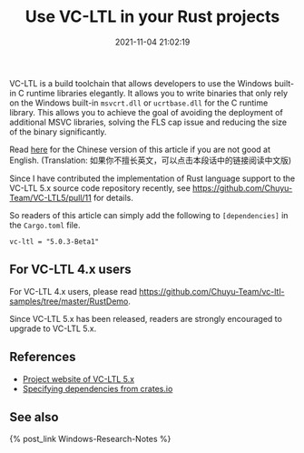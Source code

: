 ﻿---
title: Use VC-LTL in your Rust projects
date: 2021-11-04 21:02:19
categories:
- [Technologies, Windows, Windows Research Notes, Development Environment]
tags:
- Technologies
- Windows
- Windows Research Notes
- Development Environment
---

VC-LTL is a build toolchain that allows developers to use the Windows built-in C runtime libraries elegantly. It allows
you to write binaries that only rely on the Windows built-in `msvcrt.dll` or `ucrtbase.dll` for the C runtime library. 
This allows you to achieve the goal of avoiding the deployment of additional MSVC libraries, solving the FLS cap issue 
and reducing the size of the binary significantly.

Read [here](https://mourinaruto.github.io/zh/2021/11/04/Use-VC-LTL-in-your-Rust-projects/) for the Chinese version of 
this article if you are not good at English. (Translation: 如果你不擅长英文，可以点击本段话中的链接阅读中文版)

Since I have contributed the implementation of Rust language support to the VC-LTL 5.x source code repository recently,
see https://github.com/Chuyu-Team/VC-LTL5/pull/11 for details.

So readers of this article can simply add the following to `[dependencies]` in the `Cargo.toml` file.

```
vc-ltl = "5.0.3-Beta1"
```

## For VC-LTL 4.x users

For VC-LTL 4.x users, please read https://github.com/Chuyu-Team/vc-ltl-samples/tree/master/RustDemo.

Since VC-LTL 5.x has been released, readers are strongly encouraged to upgrade to VC-LTL 5.x.

## References

- [Project website of VC-LTL 5.x](https://github.com/Chuyu-Team/VC-LTL5)
- [Specifying dependencies from crates.io](https://doc.rust-lang.org/cargo/reference/specifying-dependencies.html#specifying-dependencies-from-cratesio)

## See also

{% post_link Windows-Research-Notes %}
